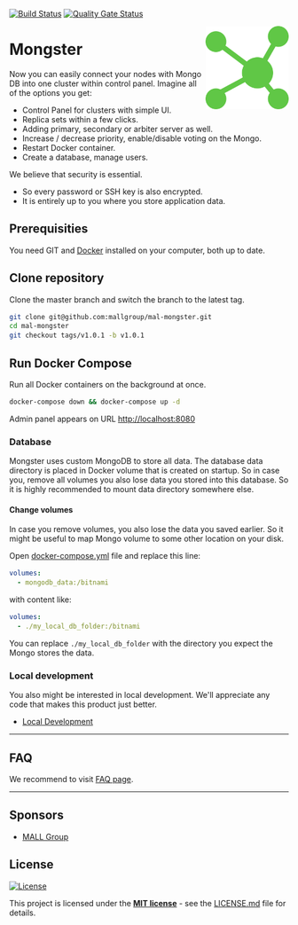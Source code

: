 [![Build Status](https://api.travis-ci.org/mallgroup/mal-mongster.svg?branch=master)](https://travis-ci.org/mallgroup/mal-mongster)
[![Quality Gate Status](https://sonarcloud.io/api/project_badges/measure?project=danielrataj_mal-mongster&metric=alert_status)](https://sonarcloud.io/dashboard?id=danielrataj_mal-mongster)

<img src="/admin/src/assets/logo-512x512.png" alt="logo" width="150" height="150" align="right"
 />

# Mongster

Now you can easily connect your nodes with Mongo DB into one cluster within control panel. Imagine all of the options you get:

-   Control Panel for clusters with simple UI.
-   Replica sets within a few clicks.
-   Adding primary, secondary or arbiter server as well.
-   Increase / decrease priority, enable/disable voting on the Mongo.
-   Restart Docker container.
-   Create a database, manage users.

We believe that security is essential.

-   So every password or SSH key is also encrypted.
-   It is entirely up to you where you store application data.

## Prerequisities

You need GIT and [Docker](https://www.docker.com/) installed on your computer, both up to date.

## Clone repository
Clone the master branch and switch the branch to the latest tag.

```sh
git clone git@github.com:mallgroup/mal-mongster.git
cd mal-mongster
git checkout tags/v1.0.1 -b v1.0.1
```

## Run Docker Compose

Run all Docker containers on the background at once.

```sh
docker-compose down && docker-compose up -d
```

Admin panel appears on URL <http://localhost:8080>

### Database

Mongster uses custom MongoDB to store all data. The database data directory is placed in Docker volume that is created on startup. So in case you, remove all volumes you also lose data you stored into this database. So it is highly recommended to mount data directory somewhere else.

#### Change volumes

In case you remove volumes, you also lose the data you saved earlier. So it might be useful to map Mongo volume to some other location on your disk.

Open [docker-compose.yml](/docker-compose.yml) file and replace this line:

```yaml
volumes:
  - mongodb_data:/bitnami
```

with content like:

```yaml
volumes:
  - ./my_local_db_folder:/bitnami
```

You can replace `./my_local_db_folder` with the directory you expect the Mongo stores the data.

### Local development

You also might be interested in local development. We'll appreciate any code that makes this product just better.

-   [Local Development](/docs/development.md)

* * *

## FAQ

We recommend to visit [FAQ page](/FAQ.md).

* * *

## Sponsors

-   [MALL Group](http://www.mallgroup.com)

## License

[![License](http://img.shields.io/:license-mit-blue.svg?style=flat-square)](http://badges.mit-license.org)

This project is licensed under the **[MIT license](http://opensource.org/licenses/mit-license.php)** - see the [LICENSE.md](/LICENSE.md) file for details.
